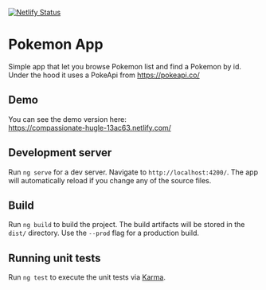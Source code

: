 [![Netlify Status](https://api.netlify.com/api/v1/badges/9dba7656-e53d-46c9-9285-ba5d60f123ad/deploy-status)](https://app.netlify.com/sites/compassionate-hugle-13ac63/deploys)

# Pokemon App
Simple app that let you browse Pokemon list and find a Pokemon by id. Under the hood it uses a PokeApi from https://pokeapi.co/

## Demo
You can see the demo version here:  
https://compassionate-hugle-13ac63.netlify.com/

## Development server

Run `ng serve` for a dev server. Navigate to `http://localhost:4200/`. The app will automatically reload if you change any of the source files.

## Build

Run `ng build` to build the project. The build artifacts will be stored in the `dist/` directory. Use the `--prod` flag for a production build.

## Running unit tests

Run `ng test` to execute the unit tests via [Karma](https://karma-runner.github.io).
